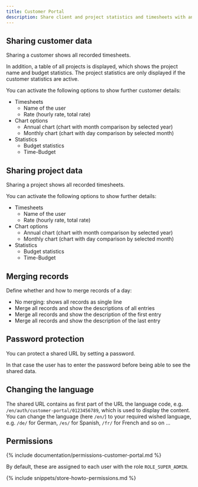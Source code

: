 ```yaml
---
title: Customer Portal
description: Share client and project statistics and timesheets with anyone using a secret URL, optionally password protected.
---
```


## Sharing customer data

Sharing a customer shows all recorded timesheets.

In addition, a table of all projects is displayed, which shows the project name and budget statistics.
The project statistics are only displayed if the customer statistics are active.

You can activate the following options to show further customer details:

- Timesheets
  - Name of the user
  - Rate (hourly rate, total rate)
- Chart options
  - Annual chart (chart with month comparison by selected year)
  - Monthly chart (chart with day comparison by selected month)
- Statistics
  - Budget statistics
  - Time-Budget

## Sharing project data

Sharing a project shows all recorded timesheets.

You can activate the following options to show further details:

- Timesheets
  - Name of the user
  - Rate (hourly rate, total rate)
- Chart options
  - Annual chart (chart with month comparison by selected year)
  - Monthly chart (chart with day comparison by selected month)
- Statistics
  - Budget statistics
  - Time-Budget
  
## Merging records

Define whether and how to merge records of a day:

- No merging: shows all records as single line
- Merge all records and show the descriptions of all entries
- Merge all records and show the description of the first entry
- Merge all records and show the description of the last entry

## Password protection

You can protect a shared URL by setting a password. 

In that case the user has to enter the password before being able to see the shared data.

## Changing the language

The shared URL contains as first part of the URL the language code, e.g. `/en/auth/customer-portal/0123456789`, which is used to display the content.
You can change the language (here `/en/`) to your required wished language, e.g. `/de/` for German, `/es/` for Spanish, `/fr/` for French and so on ...

## Permissions

{% include documentation/permissions-customer-portal.md %}

By default, these are assigned to each user with the role `ROLE_SUPER_ADMIN`.

{% include snippets/store-howto-permissions.md %}
